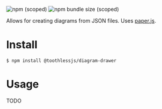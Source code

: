 ![npm (scoped)](https://img.shields.io/npm/v/@toothlessjs/diagram-drawer)
![npm bundle size (scoped)](https://img.shields.io/bundlephobia/min/@toothlessjs/diagram-drawer)

Allows for creating diagrams from JSON files. Uses [paper.js](http://paperjs.org/).

# Install

```
$ npm install @toothlessjs/diagram-drawer
```

# Usage

TODO
